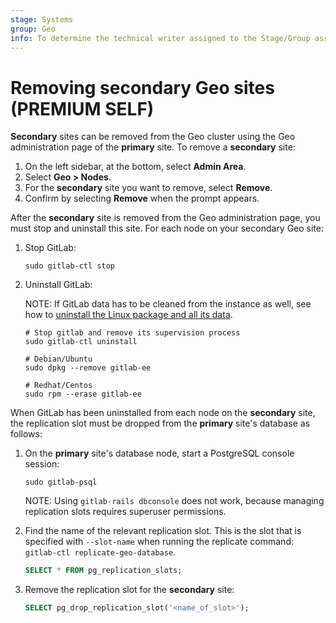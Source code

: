 ```yaml
---
stage: Systems
group: Geo
info: To determine the technical writer assigned to the Stage/Group associated with this page, see https://handbook.gitlab.com/handbook/product/ux/technical-writing/#assignments
---
```


# Removing secondary Geo sites **(PREMIUM SELF)**

**Secondary** sites can be removed from the Geo cluster using the Geo administration page of the **primary** site. To remove a **secondary** site:

1. On the left sidebar, at the bottom, select **Admin Area**.
1. Select **Geo > Nodes**.
1. For the **secondary** site you want to remove, select **Remove**.
1. Confirm by selecting **Remove** when the prompt appears.

After the **secondary** site is removed from the Geo administration page, you must
stop and uninstall this site. For each node on your secondary Geo site:

1. Stop GitLab:

   ```shell
   sudo gitlab-ctl stop
   ```

1. Uninstall GitLab:

   NOTE:
   If GitLab data has to be cleaned from the instance as well, see how to [uninstall the Linux package and all its data](https://docs.gitlab.com/omnibus/installation/#uninstall-the-linux-package-omnibus).

   ```shell
   # Stop gitlab and remove its supervision process
   sudo gitlab-ctl uninstall

   # Debian/Ubuntu
   sudo dpkg --remove gitlab-ee

   # Redhat/Centos
   sudo rpm --erase gitlab-ee
   ```

When GitLab has been uninstalled from each node on the **secondary** site, the replication slot must be dropped from the **primary** site's database as follows:

1. On the **primary** site's database node, start a PostgreSQL console session:

   ```shell
   sudo gitlab-psql
   ```

   NOTE:
   Using `gitlab-rails dbconsole` does not work, because managing replication slots requires superuser permissions.

1. Find the name of the relevant replication slot. This is the slot that is specified with `--slot-name` when running the replicate command: `gitlab-ctl replicate-geo-database`.

   ```sql
   SELECT * FROM pg_replication_slots;
   ```

1. Remove the replication slot for the **secondary** site:

   ```sql
   SELECT pg_drop_replication_slot('<name_of_slot>');
   ```
